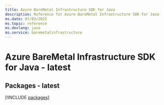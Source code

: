 ```yaml
---
title: Azure BareMetal Infrastructure SDK for Java
description: Reference for Azure BareMetal Infrastructure SDK for Java
ms.date: 07/03/2025
ms.topic: reference
ms.devlang: java
ms.service: baremetalinfrastructure
---
```

# Azure BareMetal Infrastructure SDK for Java - latest
## Packages - latest
[!INCLUDE [packages](baremetal-infrastructure-index.md)]